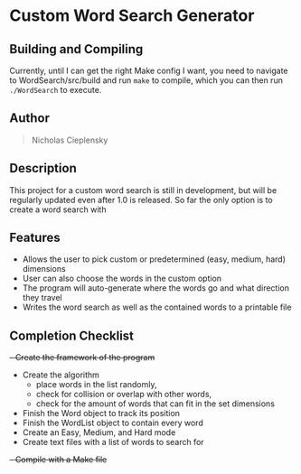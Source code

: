 # Custom Word Search Generator

## Building and Compiling
Currently, until I can get the right Make config I want, you need to navigate to WordSearch/src/build and run ``make`` to compile, which you can then run ``./WordSearch`` to execute.

## Author
> Nicholas Cieplensky

## Description
  This project for a custom word search is still in development, but will be regularly updated even after 1.0 is released. So far the only option is to create a word search with 

## Features
- Allows the user to pick custom or predetermined (easy, medium, hard) dimensions
- User can also choose the words in the custom option
- The program will auto-generate where the words go and what direction they travel
- Writes the word search as well as the contained words to a printable file

## Completion Checklist
~~- Create the framework of the program~~
- Create the algorithm
  - place words in the list randomly,
  - check for collision or overlap with other words,
  - check for the amount of words that can fit in the set dimensions
- Finish the Word object to track its position
- Finish the WordList object to contain every word
- Create an Easy, Medium, and Hard mode
- Create text files with a list of words to search for
 
~~- Compile with a Make file~~
